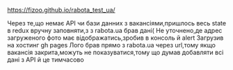 https://fizoo.github.io/rabota_test_ua/


Через те,що немає API  чи бази данних з вакансіями,пришлось весь state  в redux вручну заповняти,з з rabota.ua брав дані(
Не уточнено,де адрес загруженого фото має відображатись,зробив в консоль й alert
Загрузив на хостинг gh pages
Лого брав прямо з rabota.ua через url,тому якщо вакансія закрита,можуть не показуватися,тому що думав добавляти всі дані з API  й це тимчасово
